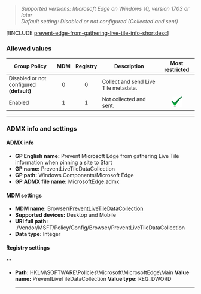 <!-- ## Prevent Microsoft Edge from gathering Live Tile information when pinning a site to Start -->
>*Supported versions: Microsoft Edge on Windows 10, version 1703 or later*<br>
>*Default setting:  Disabled or not configured (Collected and sent)*

[!INCLUDE [prevent-edge-from-gathering-live-tile-info-shortdesc](../shortdesc/prevent-edge-from-gathering-live-tile-info-shortdesc.md)]

### Allowed values

|Group Policy  |MDM |Registry |Description |Most restricted |
|---|:---:|:---:|---|:---:|
|Disabled or not configured<br>**(default)** |0 |0 |Collect and send Live Tile metadata. | |
|Enabled |1 |1 |Not collected and sent. |![Most restricted value](../images/check-gn.png) |
---

### ADMX info and settings
#### ADMX info
- **GP English name:** Prevent Microsoft Edge from gathering Live Tile information when pinning a site to Start
- **GP name:** PreventLiveTileDataCollection
- **GP path:** Windows Components/Microsoft Edge
- **GP ADMX file name:** MicrosoftEdge.admx

#### MDM settings
- **MDM name:** Browser/[PreventLiveTileDataCollection](https://docs.microsoft.com/en-us/windows/client-management/mdm/policy-csp-browser#browser-preventlivetiledatacollection)
- **Supported devices:** Desktop and Mobile
- **URI full path:** ./Vendor/MSFT/Policy/Config/Browser/PreventLiveTileDataCollection 
- **Data type:** Integer

#### Registry settings
**<ul><li>**Path:** HKLM\SOFTWARE\Policies\Microsoft\MicrosoftEdge\Main
**Value name:** PreventLiveTileDataCollection
**Value type:** REG_DWORD

<hr>